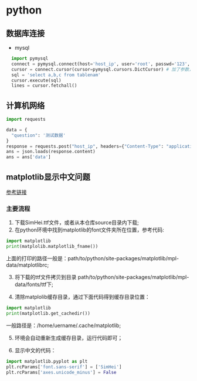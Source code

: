 # python
## 数据库连接
- mysql
``` python
  import pymysql
  connect = pymysql.connect(host='host_ip', user='root', passwd='123', database='datasename')
  cursor = connect.cursor(cursor=pymysql.cursors.DictCursor) # 加了参数，每行数据以字典形式返回
  sql = 'select a,b,c from tablenam'
  cursor.execute(sql)
  lines = cursor.fetchall()
```

## 计算机网络
``` python
import requests

data = {
  "question": '测试数据'
}
response = requests.post("host_ip", headers={"Content-Type": "application/json"}, json=data)
ans = json.loads(response.content)
ans = ans['data']
```

## matplotlib显示中文问题
[参考链接](https://blog.csdn.net/Afison/article/details/134840997)
### 主要流程
1. 下载SimHei.ttf文件，或者从本仓库source目录内下载;
2. 在python环境中找到matplotlib的font文件夹所在位置，参考代码:
``` python
import matplotlib
print(matplolib.matplotlib_fname())
```
上面的打印的路径一般是：path/to/python/site-packages/matplotlib/mpl-data/matplotlibrc;

3. 将下载的ttf文件拷贝到目录 path/to/python/site-packages/matplotlib/mpl-data/fonts/ttf下;

4. 清除matplolib缓存目录，通过下面代码得到缓存目录位置：
``` python
import matplotlib
print(matplotlib.get_cachedir())
```
一般路径是：/home/uername/.cache/matplotlib;

5. 环境会自动重新生成缓存目录，运行代码即可；

6. 显示中文的代码：
``` python
import matplotlib.pyplot as plt
plt.rcParams['font.sans-serif'] = ['SimHei']
plt.rcParams['axes.unicode_minus'] = False
```
